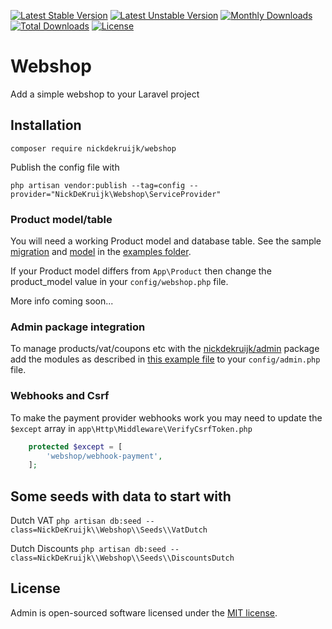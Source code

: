 [![Latest Stable Version](https://poser.pugx.org/nickdekruijk/webshop/v/stable)](https://packagist.org/packages/nickdekruijk/webshop)
[![Latest Unstable Version](https://poser.pugx.org/nickdekruijk/webshop/v/unstable)](https://packagist.org/packages/nickdekruijk/webshop)
[![Monthly Downloads](https://poser.pugx.org/nickdekruijk/webshop/d/monthly)](https://packagist.org/packages/nickdekruijk/webshop)
[![Total Downloads](https://poser.pugx.org/nickdekruijk/webshop/downloads)](https://packagist.org/packages/nickdekruijk/webshop)
[![License](https://poser.pugx.org/nickdekruijk/webshop/license)](https://packagist.org/packages/nickdekruijk/webshop)

# Webshop
Add a simple webshop to your Laravel project

## Installation
`composer require nickdekruijk/webshop`

Publish the config file with

`php artisan vendor:publish --tag=config --provider="NickDeKruijk\Webshop\ServiceProvider"`

### Product model/table
You will need a working Product model and database table. See the sample [migration](https://github.com/nickdekruijk/webshop/blob/master/src/examples/2020_08_19_152120_create_products_table.php) and [model](https://github.com/nickdekruijk/webshop/blob/master/src/examples/Product.php) in the [examples folder](https://github.com/nickdekruijk/webshop/tree/master/src/examples).

If your Product model differs from `App\Product` then change the product_model value in your `config/webshop.php` file.

More info coming soon...

### Admin package integration
To manage products/vat/coupons etc with the [nickdekruijk/admin](https://github.com/nickdekruijk/admin) package add the modules as described in [this example file](https://github.com/nickdekruijk/webshop/blob/master/src/examples/admin.md) to your `config/admin.php` file.

### Webhooks and Csrf
To make the payment provider webhooks work you may need to update the `$except` array in `app\Http\Middleware\VerifyCsrfToken.php`
```php
    protected $except = [
        'webshop/webhook-payment',
    ];
```

## Some seeds with data to start with
Dutch VAT
`php artisan db:seed --class=NickDeKruijk\\Webshop\\Seeds\\VatDutch`

Dutch Discounts
`php artisan db:seed --class=NickDeKruijk\\Webshop\\Seeds\\DiscountsDutch`

## License
Admin is open-sourced software licensed under the [MIT license](https://opensource.org/licenses/MIT).
